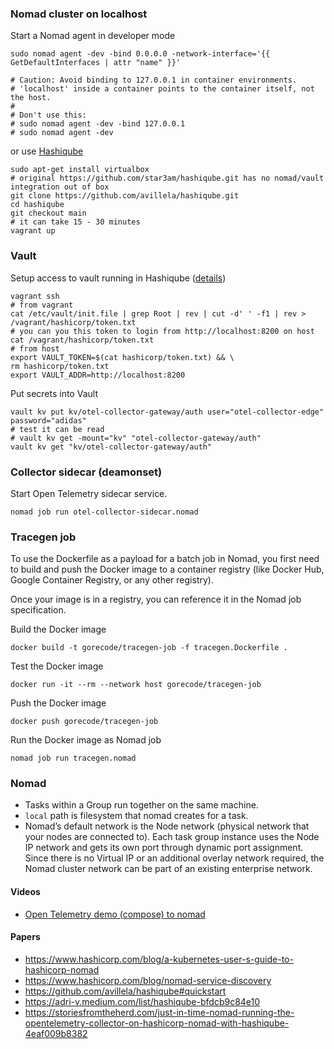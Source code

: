 ### Nomad cluster on localhost
Start a Nomad agent in developer mode
```shell
sudo nomad agent -dev -bind 0.0.0.0 -network-interface='{{ GetDefaultInterfaces | attr "name" }}'

# Caution: Avoid binding to 127.0.0.1 in container environments. 
# 'localhost' inside a container points to the container itself, not the host.
#
# Don't use this:
# sudo nomad agent -dev -bind 127.0.0.1
# sudo nomad agent -dev
```

or use [Hashiqube](https://hashiqube.com/#/)
```
sudo apt-get install virtualbox
# original https://github.com/star3am/hashiqube.git has no nomad/vault integration out of box
git clone https://github.com/avillela/hashiqube.git
cd hashiqube
git checkout main
# it can take 15 - 30 minutes
vagrant up
```

### Vault

Setup access to vault running in Hashiqube ([details](https://github.com/avillela/hashiqube#vault-setup))
```shell
vagrant ssh
# from vagrant
cat /etc/vault/init.file | grep Root | rev | cut -d' ' -f1 | rev > /vagrant/hashicorp/token.txt
# you can you this token to login from http://localhost:8200 on host
cat /vagrant/hashicorp/token.txt
# from host
export VAULT_TOKEN=$(cat hashicorp/token.txt) && \
rm hashicorp/token.txt
export VAULT_ADDR=http://localhost:8200
```

Put secrets into Vault
```shell
vault kv put kv/otel-collector-gateway/auth user="otel-collector-edge" password="adidas"
# test it can be read
# vault kv get -mount="kv" "otel-collector-gateway/auth"
vault kv get "kv/otel-collector-gateway/auth"
```

### Collector sidecar (deamonset)

Start Open Telemetry sidecar service.
```shell
nomad job run otel-collector-sidecar.nomad
```

### Tracegen job

To use the Dockerfile as a payload for a batch job in Nomad, you first need to build and push the Docker image to a container registry (like Docker Hub, Google Container Registry, or any other registry).

Once your image is in a registry, you can reference it in the Nomad job specification.

Build the Docker image
```shell
docker build -t gorecode/tracegen-job -f tracegen.Dockerfile .
```

Test the Docker image
```shell
docker run -it --rm --network host gorecode/tracegen-job
```

Push the Docker image
```shell
docker push gorecode/tracegen-job
```

Run the Docker image as Nomad job
```shell
nomad job run tracegen.nomad
```

### Nomad

- Tasks within a Group run together on the same machine.
- `local` path is filesystem that nomad creates for a task.
- Nomad’s default network is the Node network (physical network that your nodes are connected to). Each task group instance uses the Node IP network and gets its own port through dynamic port assignment. Since there is no Virtual IP or an additional overlay network required, the Nomad cluster network can be part of an existing enterprise network.


#### Videos

- [Open Telemetry demo (compose) to nomad](https://www.youtube.com/watch?v=Egk5L2AM-28)

#### Papers

- https://www.hashicorp.com/blog/a-kubernetes-user-s-guide-to-hashicorp-nomad
- https://www.hashicorp.com/blog/nomad-service-discovery
- https://github.com/avillela/hashiqube#quickstart
- https://adri-v.medium.com/list/hashiqube-bfdcb9c84e10
- https://storiesfromtheherd.com/just-in-time-nomad-running-the-opentelemetry-collector-on-hashicorp-nomad-with-hashiqube-4eaf009b8382